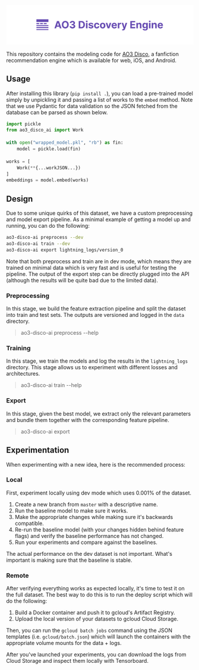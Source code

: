 ![](assets/banner.png)

This repository contains the modeling code for [AO3 Disco](https://ao3-disco.app/), a fanfiction
recommendation engine which is available for web, iOS, and Android.

## Usage
After installing this library (`pip install .`), you can load a pre-trained model simply by
unpickling it and passing a list of works to the `embed` method. Note that we use Pydantic for
data validation so the JSON fetched from the database can be parsed as shown below.

```python
import pickle
from ao3_disco_ai import Work

with open("wrapped_model.pkl", "rb") as fin:
    model = pickle.load(fin)

works = [
    Work(**{...workJSON...})
]
embeddings = model.embed(works)
```

## Design
Due to some unique quirks of this dataset, we have a custom preprocessing and 
model export pipeline. As a minimal example of getting a model up and running, 
you can do the following:

```bash
ao3-disco-ai preprocess --dev
ao3-disco-ai train --dev
ao3-disco-ai export lightning_logs/version_0
```

Note that both preprocess and train are in dev mode, which means they are trained
on minimal data which is very fast and is useful for testing the pipeline. The 
output of the export step can be directly plugged into the API (although the results
will be quite bad due to the limited data).

### Preprocessing
In this stage, we build the feature extraction pipeline
and split the dataset into train and test sets. The outputs are versioned 
and logged in the `data` directory.

> ao3-disco-ai preprocess --help

### Training
In this stage, we train the models and log the results in the
`lightning_logs` directory. This stage allows us to experiment with different
losses and architectures.

> ao3-disco-ai train --help

### Export
In this stage, given the best model, we extract only the relevant parameters and 
bundle them together with the corresponding feature pipeline.

> ao3-disco-ai export

## Experimentation
When experimenting with a new idea, here is the recommended process:

### Local
First, experiment locally using dev mode which uses 0.001% of the dataset.

1. Create a new branch from `master` with a descriptive name.
2. Run the baseline model to make sure it works.
3. Make the appropriate changes while making sure it's backwards compatible.
4. Re-run the baseline model (with your changes hidden behind feature flags) and 
   verify the baseline performance has not changed.
5. Run your experiments and compare against the baselines.

The actual performance on the dev dataset is not important. What's important is 
making sure that the baseline is stable.

### Remote
After verifying everything works as expected locally, it's time to test it on 
the full dataset. The best way to do this is to run the deploy script which
will do the following:

1. Build a Docker container and push it to gcloud's Artifact Registry.
2. Upload the local version of your datasets to gcloud Cloud Storage.

Then, you can run the `gcloud batch jobs` command using the JSON templates (i.e. 
`gcloud/batch.json`) which will launch the containers with the appropriate volume 
mounts for the data + logs.

After you've launched your experiments, you can download the logs from Cloud 
Storage and inspect them locally with Tensorboard.
